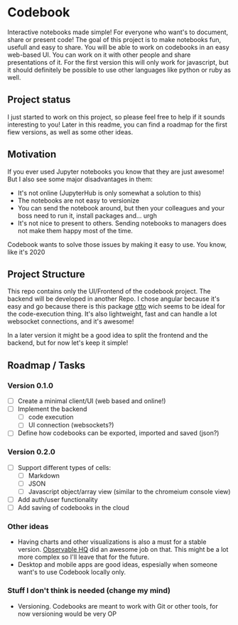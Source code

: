 # Codebook
Interactive notebooks made simple! For everyone who want's to document, share or present code!
The goal of this project is to make notebooks fun, usefull and easy to share.
You will be able to work on codebooks in an easy web-based UI. You can work on it with other people and share presentations of it.
For the first version this will only work for javascript, but it should definitely be possible to use other languages like python or ruby as well.

## Project status
I just started to work on this project, so please feel free to help if it sounds interesting to you!
Later in this readme, you can find a roadmap for the first fiew versions, as well as some other ideas.

## Motivation
If you ever used Jupyter notebooks you know that they are just awesome! But I also see some major disadvantages in them:
- It's not online (JupyterHub is only somewhat a solution to this)
- The notebooks are not easy to versionize
- You can send the notebook around, but then your colleagues and your boss need to run it, install packages and... urgh
- It's not nice to present to others. Sending notebooks to managers does not make them happy most of the time.

Codebook wants to solve those issues by making it easy to use. You know, like it's 2020

## Project Structure
This repo contains only the UI/Frontend of the codebook project. The backend will be developed in another Repo.
I chose angular because it's easy and go because there is this package [otto](https://github.com/robertkrimen/otto) wich seems to be ideal for the code-execution thing.
It's also lightweight, fast and can handle a lot websocket connections, and it's awesome!

In a later version it might be a good idea to split the frontend and the backend, but for now let's keep it simple!

## Roadmap / Tasks
### Version 0.1.0
- [ ] Create a minimal client/UI (web based and online!)
- [ ] Implement the backend
  - [ ] code execution
  - [ ] UI connection (websockets?)
- [ ] Define how codebooks can be exported, imported and saved (json?)

### Version 0.2.0
- [ ] Support different types of cells:
  - [ ] Markdown
  - [ ] JSON
  - [ ] Javascript object/array view (similar to the chromeium console view)
- [ ] Add auth/user functionality
- [ ] Add saving of codebooks in the cloud

### Other ideas
- Having charts and other visualizations is also a must for a stable version. [Observable HQ](https://observablehq.com/) did an awesome job on that. This might be a lot more complex so I'll leave that for the future.
- Desktop and mobile apps are good ideas, espesially when someone want's to use Codebook locally only.

### Stuff I don't think is needed (change my mind)
- Versioning. Codebooks are meant to work with Git or other tools, for now versioning would be very OP

